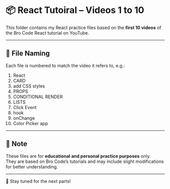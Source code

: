 # 📦 React Tutoiral – Videos 1 to 10

This folder contains my React practice files based on the **first 10 videos** of the Bro Code React tutorial on YouTube.

---

## 📂 File Naming

Each file is numbered to match the video it refers to, e.g.:

1. React
2. CARD
3. add CSS styles
4. PROPS
5. CONDITIONAL RENDER
6. LISTS
7. Click Event
8. hook
9. onChange
10. Color Picker app

---

## 📌 Note

These files are for **educational and personal practice purposes** only.  
They are based on Bro Code’s tutorials and may include slight modifications for better understanding.

---

🎯 Stay tuned for the next parts!
